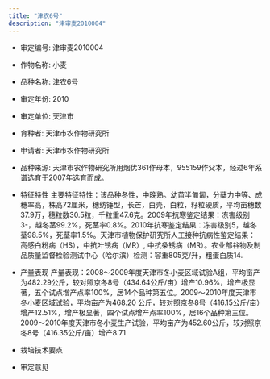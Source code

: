 ```yaml
---
title: "津农6号"
description: "津审麦2010004"
---
```

* 审定编号:  津审麦2010004

*  作物名称:  小麦

*  品种名称:  津农6号

*  审定年份:  2010

*  审定单位:  天津市

* 育种者:  天津市农作物研究所

*  申请者:  天津市农作物研究所

*  品种来源:  天津市农作物研究所用烟优361作母本，955159作父本，经过6年系谱选育于2007年选育而成。

*  特征特性
主要特征特性：该品种冬性，中晚熟。幼苗半匍匐，分蘖力中等、成穗率高，株高72厘米，穗纺锤型，长芒，白壳，白粒，籽粒硬质，平均亩穗数37.9万，穗粒数30.5粒，千粒重47.6克。2009年抗寒鉴定结果：冻害级别3-，越冬茎99.2%，死茎率0.8%。2010年抗寒鉴定结果：冻害级别5，越冬茎98.5%，死茎率1.5%。天津市植物保护研究所人工接种抗病性鉴定结果：高感白粉病（HS），中抗叶锈病（MR）, 中抗条锈病（MR）。农业部谷物及制品质量监督检验测试中心（哈尔滨）检测：容重805克/升，粗蛋白质14.

*  产量表现
产量表现：2008～2009年度天津市冬小麦区域试验A组，平均亩产为482.29公斤，较对照京冬8号（434.64公斤/亩）增产10.96%，增产极显著，五个试点增产点率100%，居14个品种第五位。2009～2010年度天津市冬小麦区域试验，平均亩产为468.20 公斤，较对照京冬8号（416.15公斤/亩）增产12.51%，增产极显著，四个试点增产点率100%，居16个品种第三位。2009～2010年度天津市冬小麦生产试验，平均亩产为452.60公斤，较对照京冬8号（416.35公斤/亩）增产8.71

*  栽培技术要点


*  审定意见

